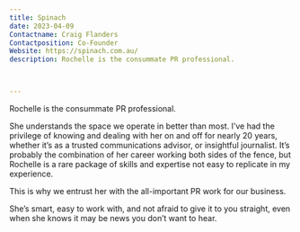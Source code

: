 ```yaml
---
title: Spinach
date: 2023-04-09
Contactname: Craig Flanders
Contactposition: Co-Founder
Website: https://spinach.com.au/
description: Rochelle is the consummate PR professional.



---
```



Rochelle is the consummate PR professional.

She understands the space we operate in better than most. I’ve had the privilege of knowing and dealing with her on and off for nearly 20 years, whether it’s as a trusted communications advisor, or insightful journalist. It’s probably the combination of her career working both sides of the fence, but Rochelle is a rare package of skills and expertise not easy to replicate in my experience.

This is why we entrust her with the all-important PR work for our business. 

She’s smart, easy to work with, and not afraid to give it to you straight, even when she knows it may be news you don’t want to hear.



